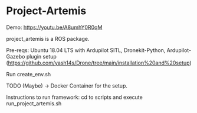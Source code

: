 # Project-Artemis

Demo: https://youtu.be/A8umhY0R0qM

project_artemis is a ROS package.

Pre-reqs:
Ubuntu 18.04 LTS with Ardupilot SITL, Dronekit-Python, Ardupilot-Gazebo plugin setup (https://github.com/yash14s/Drone/tree/main/installation%20and%20setup)

Run create_env.sh

TODO (Maybe) -> Docker Container for the setup.

Instructions to run framework:
cd to scripts and execute run_project_artemis.sh